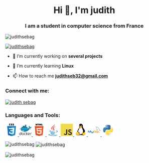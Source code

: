 <h1 align="center">Hi 👋, I'm judith</h1>
<h3 align="center">I am a student in computer science from France</h3>

<p align="left"> <img src="https://komarev.com/ghpvc/?username=judithsebag&label=Profile%20views&color=0e75b6&style=flat" alt="judithsebag" /> </p>

<p align="left"> <a href="https://github.com/ryo-ma/github-profile-trophy"><img src="https://github-profile-trophy.vercel.app/?username=judithsebag" alt="judithsebag" /></a> </p>

- 🔭 I’m currently working on **several projects**

- 🌱 I’m currently learning **Linux**

- 📫 How to reach me **judithseb32@gmail.com**

<h3 align="left">Connect with me:</h3>
<p align="left">
<a href="https://linkedin.com/in/judith sebag" target="blank"><img align="center" src="https://raw.githubusercontent.com/rahuldkjain/github-profile-readme-generator/master/src/images/icons/Social/linked-in-alt.svg" alt="judith sebag" height="30" width="40" /></a>
</p>

<h3 align="left">Languages and Tools:</h3>
<p align="left"> <a href="https://www.w3schools.com/css/" target="_blank" rel="noreferrer"> <img src="https://raw.githubusercontent.com/devicons/devicon/master/icons/css3/css3-original-wordmark.svg" alt="css3" width="40" height="40"/> </a> <a href="https://www.docker.com/" target="_blank" rel="noreferrer"> <img src="https://raw.githubusercontent.com/devicons/devicon/master/icons/docker/docker-original-wordmark.svg" alt="docker" width="40" height="40"/> </a> <a href="https://www.w3.org/html/" target="_blank" rel="noreferrer"> <img src="https://raw.githubusercontent.com/devicons/devicon/master/icons/html5/html5-original-wordmark.svg" alt="html5" width="40" height="40"/> </a> <a href="https://www.java.com" target="_blank" rel="noreferrer"> <img src="https://raw.githubusercontent.com/devicons/devicon/master/icons/java/java-original.svg" alt="java" width="40" height="40"/> </a> <a href="https://developer.mozilla.org/en-US/docs/Web/JavaScript" target="_blank" rel="noreferrer"> <img src="https://raw.githubusercontent.com/devicons/devicon/master/icons/javascript/javascript-original.svg" alt="javascript" width="40" height="40"/> </a> <a href="https://www.linux.org/" target="_blank" rel="noreferrer"> <img src="https://raw.githubusercontent.com/devicons/devicon/master/icons/linux/linux-original.svg" alt="linux" width="40" height="40"/> </a> <a href="https://www.mysql.com/" target="_blank" rel="noreferrer"> <img src="https://raw.githubusercontent.com/devicons/devicon/master/icons/mysql/mysql-original-wordmark.svg" alt="mysql" width="40" height="40"/> </a> <a href="https://www.python.org" target="_blank" rel="noreferrer"> <img src="https://raw.githubusercontent.com/devicons/devicon/master/icons/python/python-original.svg" alt="python" width="40" height="40"/> </a> </p>

<p><img align="left" src="https://github-readme-stats.vercel.app/api/top-langs?username=judithsebag&show_icons=true&locale=en&layout=compact" alt="judithsebag" /></p>

<p>&nbsp;<img align="center" src="https://github-readme-stats.vercel.app/api?username=judithsebag&show_icons=true&locale=en" alt="judithsebag" /></p>

<p><img align="center" src="https://github-readme-streak-stats.herokuapp.com/?user=judithsebag&" alt="judithsebag" /></p>


